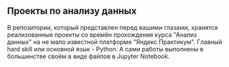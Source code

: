 ## Проекты по анализу данных
 В репозитории, который представлен перед вашими глазами, хранятся реализованные проекты со времён прохождения курса "Анализ данных" на не мало известной платформе "Яндекс Практикум". Главный hard skill или основной язык - Python. А сами работы выполнены в большинстве своём в виде файлов в Jupyter Notebook.
